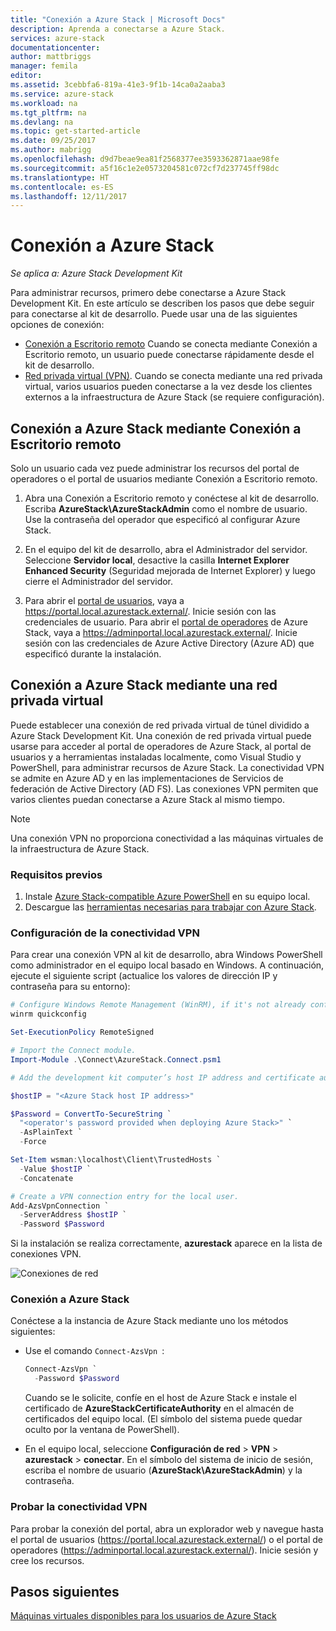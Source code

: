 ```yaml
---
title: "Conexión a Azure Stack | Microsoft Docs"
description: Aprenda a conectarse a Azure Stack.
services: azure-stack
documentationcenter: 
author: mattbriggs
manager: femila
editor: 
ms.assetid: 3cebbfa6-819a-41e3-9f1b-14ca0a2aaba3
ms.service: azure-stack
ms.workload: na
ms.tgt_pltfrm: na
ms.devlang: na
ms.topic: get-started-article
ms.date: 09/25/2017
ms.author: mabrigg
ms.openlocfilehash: d9d7beae9ea81f2568377ee3593362871aae98fe
ms.sourcegitcommit: a5f16c1e2e0573204581c072cf7d237745ff98dc
ms.translationtype: HT
ms.contentlocale: es-ES
ms.lasthandoff: 12/11/2017
---
```

# <a name="connect-to-azure-stack"></a>Conexión a Azure Stack

*Se aplica a: Azure Stack Development Kit*

Para administrar recursos, primero debe conectarse a Azure Stack Development Kit. En este artículo se describen los pasos que debe seguir para conectarse al kit de desarrollo. Puede usar una de las siguientes opciones de conexión:

* [Conexión a Escritorio remoto](#connect-with-remote-desktop) Cuando se conecta mediante Conexión a Escritorio remoto, un usuario puede conectarse rápidamente desde el kit de desarrollo.
* [Red privada virtual (VPN)](#connect-with-vpn). Cuando se conecta mediante una red privada virtual, varios usuarios pueden conectarse a la vez desde los clientes externos a la infraestructura de Azure Stack (se requiere configuración).

<a name="connect-to-azure-stack-with-remote-desktop"></a>
##  <a name="connect-to-azure-stack-by-using-remote-desktop-connection"></a>Conexión a Azure Stack mediante Conexión a Escritorio remoto
Solo un usuario cada vez puede administrar los recursos del portal de operadores o el portal de usuarios mediante Conexión a Escritorio remoto.

1. Abra una Conexión a Escritorio remoto y conéctese al kit de desarrollo. Escriba **AzureStack\AzureStackAdmin** como el nombre de usuario. Use la contraseña del operador que especificó al configurar Azure Stack.  

2. En el equipo del kit de desarrollo, abra el Administrador del servidor. Seleccione **Servidor local**, desactive la casilla **Internet Explorer Enhanced Security** (Seguridad mejorada de Internet Explorer) y luego cierre el Administrador del servidor.

3. Para abrir el [portal de usuarios](azure-stack-key-features.md#portal), vaya a https://portal.local.azurestack.external/. Inicie sesión con las credenciales de usuario. Para abrir el [portal de operadores](azure-stack-key-features.md#portal) de Azure Stack, vaya a https://adminportal.local.azurestack.external/. Inicie sesión con las credenciales de Azure Active Directory (Azure AD) que especificó durante la instalación.

<a name="connect-to-azure-stack-with-vpn"></a>
## <a name="connect-to-azure-stack-by-using-vpn"></a>Conexión a Azure Stack mediante una red privada virtual

Puede establecer una conexión de red privada virtual de túnel dividido a Azure Stack Development Kit. Una conexión de red privada virtual puede usarse para acceder al portal de operadores de Azure Stack, al portal de usuarios y a herramientas instaladas localmente, como Visual Studio y PowerShell, para administrar recursos de Azure Stack. La conectividad VPN se admite en Azure AD y en las implementaciones de Servicios de federación de Active Directory (AD FS). Las conexiones VPN permiten que varios clientes puedan conectarse a Azure Stack al mismo tiempo. 

> [!NOTE] 
> Una conexión VPN no proporciona conectividad a las máquinas virtuales de la infraestructura de Azure Stack. 

### <a name="prerequisites"></a>Requisitos previos

1. Instale [Azure Stack-compatible Azure PowerShell](azure-stack-powershell-install.md) en su equipo local.  
2. Descargue las [herramientas necesarias para trabajar con Azure Stack](azure-stack-powershell-download.md). 

### <a name="set-up-vpn-connectivity"></a>Configuración de la conectividad VPN

Para crear una conexión VPN al kit de desarrollo, abra Windows PowerShell como administrador en el equipo local basado en Windows. A continuación, ejecute el siguiente script (actualice los valores de dirección IP y contraseña para su entorno):

```PowerShell 
# Configure Windows Remote Management (WinRM), if it's not already configured.
winrm quickconfig  

Set-ExecutionPolicy RemoteSigned

# Import the Connect module.
Import-Module .\Connect\AzureStack.Connect.psm1 

# Add the development kit computer’s host IP address and certificate authority (CA) to the list of trusted hosts. Make sure you update the IP address and password values for your environment. 

$hostIP = "<Azure Stack host IP address>"

$Password = ConvertTo-SecureString `
  "<operator's password provided when deploying Azure Stack>" `
  -AsPlainText `
  -Force

Set-Item wsman:\localhost\Client\TrustedHosts `
  -Value $hostIP `
  -Concatenate

# Create a VPN connection entry for the local user.
Add-AzsVpnConnection `
  -ServerAddress $hostIP `
  -Password $Password

```

Si la instalación se realiza correctamente, **azurestack** aparece en la lista de conexiones VPN.

![Conexiones de red](media/azure-stack-connect-azure-stack/image3.png)  

### <a name="connect-to-azure-stack"></a>Conexión a Azure Stack

Conéctese a la instancia de Azure Stack mediante uno los métodos siguientes:  

* Use el comando `Connect-AzsVpn `: 
    
  ```PowerShell
  Connect-AzsVpn `
    -Password $Password
  ```

  Cuando se le solicite, confíe en el host de Azure Stack e instale el certificado de **AzureStackCertificateAuthority** en el almacén de certificados del equipo local. (El símbolo del sistema puede quedar oculto por la ventana de PowerShell). 

* En el equipo local, seleccione **Configuración de red** > **VPN** > **azurestack** > **conectar**. En el símbolo del sistema de inicio de sesión, escriba el nombre de usuario (**AzureStack\AzureStackAdmin**) y la contraseña.

### <a name="test-vpn-connectivity"></a>Probar la conectividad VPN

Para probar la conexión del portal, abra un explorador web y navegue hasta el portal de usuarios (https://portal.local.azurestack.external/) o el portal de operadores (https://adminportal.local.azurestack.external/). Inicie sesión y cree los recursos.  

## <a name="next-steps"></a>Pasos siguientes

[Máquinas virtuales disponibles para los usuarios de Azure Stack](azure-stack-tutorial-tenant-vm.md)

